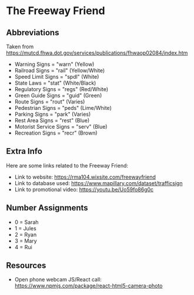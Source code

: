 # The Freeway Friend

## Abbreviations
Taken from https://mutcd.fhwa.dot.gov/services/publications/fhwaop02084/index.htm
- Warning Signs 			= "warn"	(Yellow)
- Railroad Signs 			= "rail"	(Yellow/White)
- Speed Limit Signs 		= "spdl"	(White)
- State Laws                          = "stat"    (White/Black)
- Regulatory Signs 		= "regs"	(Red/White)
- Green Guide Signs 		= "guid"	(Green)
- Route Signs 			= "rout"	(Varies)
- Pedestrian Signs 		= "peds"	(Lime/White)
- Parking Signs 			= "park"	(Varies)
- Rest Area Signs 		= "rest"	(Blue)
- Motorist Service Signs 	= "serv"	(Blue)
- Recreation Signs 		= "recr"	(Brown)

## Extra Info

Here are some links related to the Freeway Friend:
- Link to website: https://rma104.wixsite.com/freewayfriend
- Link to database used: https://www.mapillary.com/dataset/trafficsign
- Link to promotional video: https://youtu.be/Uo59fo86g0c

## Number Assignments
- 0 = Sarah
- 1 = Jules
- 2 = Ryan
- 3 = Mary
- 4 = Rui

## Resources

- Open phone webcam JS/React call: https://www.npmjs.com/package/react-html5-camera-photo

